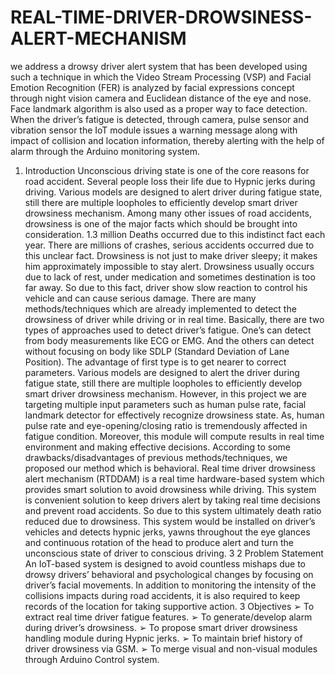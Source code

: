 # REAL-TIME-DRIVER-DROWSINESS-ALERT-MECHANISM
we address a drowsy driver alert system that has been developed using such a technique in which the Video Stream Processing (VSP) and Facial Emotion Recognition (FER) is analyzed by facial expressions concept through night vision camera and Euclidean distance of the eye and nose. Face landmark algorithm is also used as a proper way to face detection. When the driver’s fatigue is detected, through camera, pulse sensor and vibration sensor the IoT module issues a warning message along with impact of collision and location information, thereby alerting with the help of alarm through the Arduino monitoring system.
1. Introduction
Unconscious driving state is one of the core reasons for road accident. Several people loss their life due to Hypnic jerks during driving. Various models are designed to alert driver during fatigue state, still there are multiple loopholes to efficiently develop smart driver drowsiness mechanism. Among many other issues of road accidents, drowsiness is one of the major facts which should be brought into consideration. 1.3 million Deaths occurred due to this indistinct fact each year. There are millions of crashes, serious accidents occurred due to this unclear fact. Drowsiness is not just to make driver sleepy; it makes him approximately impossible to stay alert. Drowsiness usually occurs due to lack of rest, under medication and sometimes destination is too far away. So due to this fact, driver show slow reaction to control his vehicle and can cause serious damage.
There are many methods/techniques which are already implemented to detect the drowsiness of driver while driving or in real time. Basically, there are two types of approaches used to detect driver’s fatigue. One’s can detect from body measurements like ECG or EMG. And the others can detect without focusing on body like SDLP (Standard Deviation of Lane Position). The advantage of first type is to get nearer to correct parameters.
Various models are designed to alert the driver during fatigue state, still there are multiple loopholes to efficiently develop smart driver drowsiness mechanism. However, in this project we are targeting multiple input parameters such as human pulse rate, facial landmark detector for effectively recognize drowsiness state. As, human pulse rate and eye-opening/closing ratio is tremendously affected in fatigue condition. Moreover, this module will compute results in real time environment and making effective decisions.
According to some drawbacks/disadvantages of previous methods/techniques, we proposed our method which is behavioral. Real time driver drowsiness alert mechanism (RTDDAM) is a real time hardware-based system which provides smart solution to avoid drowsiness while driving. This system is convenient solution to keep drivers alert by taking real time decisions and prevent road accidents. So due to this system ultimately death ratio reduced due to drowsiness.
This system would be installed on driver’s vehicles and detects hypnic jerks, yawns throughout the eye glances and continuous rotation of the head to produce alert and turn the unconscious state of driver to conscious driving.
3
2 Problem Statement
An IoT-based system is designed to avoid countless mishaps due to drowsy drivers’ behavioral and psychological changes by focusing on driver’s facial movements. In addition to monitoring the intensity of the collisions impacts during road accidents, it is also required to keep records of the location for taking supportive action.
3 Objectives
➢ To extract real time driver fatigue features.
➢ To generate/develop alarm during driver’s drowsiness.
➢ To propose smart driver drowsiness handling module during Hypnic jerks.
➢ To maintain brief history of driver drowsiness via GSM.
➢ To merge visual and non-visual modules through Arduino Control system.
